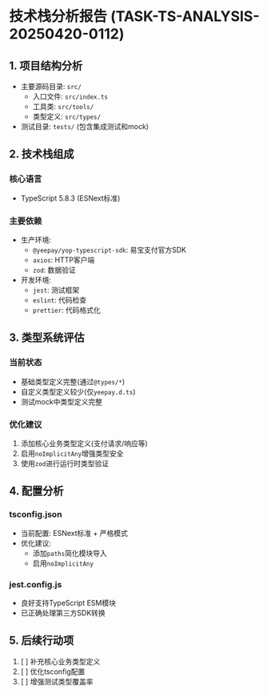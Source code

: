 # 技术栈分析报告 (TASK-TS-ANALYSIS-20250420-0112)

## 1. 项目结构分析
- 主要源码目录: `src/`
  - 入口文件: `src/index.ts`
  - 工具类: `src/tools/`
  - 类型定义: `src/types/`
- 测试目录: `tests/` (包含集成测试和mock)

## 2. 技术栈组成
### 核心语言
- TypeScript 5.8.3 (ESNext标准)

### 主要依赖
- 生产环境:
  - `@yeepay/yop-typescript-sdk`: 易宝支付官方SDK
  - `axios`: HTTP客户端
  - `zod`: 数据验证
- 开发环境:
  - `jest`: 测试框架
  - `eslint`: 代码检查
  - `prettier`: 代码格式化

## 3. 类型系统评估
### 当前状态
- 基础类型定义完整(通过`@types/*`)
- 自定义类型定义较少(仅`yeepay.d.ts`)
- 测试mock中类型定义完整

### 优化建议
1. 添加核心业务类型定义(支付请求/响应等)
2. 启用`noImplicitAny`增强类型安全
3. 使用`zod`进行运行时类型验证

## 4. 配置分析
### tsconfig.json
- 当前配置: ESNext标准 + 严格模式
- 优化建议:
  - 添加`paths`简化模块导入
  - 启用`noImplicitAny`

### jest.config.js
- 良好支持TypeScript ESM模块
- 已正确处理第三方SDK转换

## 5. 后续行动项
1. [ ] 补充核心业务类型定义
2. [ ] 优化tsconfig配置
3. [ ] 增强测试类型覆盖率